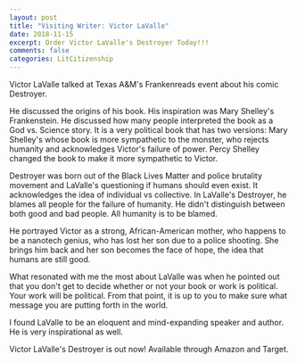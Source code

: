```yaml
---
layout: post
title: "Visiting Writer: Victor LaValle"
date: 2018-11-15
excerpt: Order Victor LaValle's Destroyer Today!!!
comments: false
categories: LitCitizenship
---
```

Victor LaValle talked at Texas A&M's Frankenreads event about his comic Destroyer.

He discussed the origins of his book. His inspiration was Mary Shelley's Frankenstein. He discussed how many people interpreted the book as a God vs. Science story. It is a very political book that has two versions: Mary Shelley's whose book is more sympathetic to the monster, who rejects humanity and acknowledges Victor's failure of power. Percy Shelley changed the book to make it more sympathetic to Victor.

Destroyer was born out of the Black Lives Matter and police brutality movement and LaValle's questioning if humans should even exist. It acknowledges the idea of individual vs collective. In LaValle's Destroyer, he blames all people for the failure of humanity. He didn't distinguish between both good and bad people. All humanity is to be blamed.

He portrayed Victor as a strong, African-American mother, who happens to be a nanotech genius, who has lost her son due to a police shooting. She brings him back and her son becomes the face of hope, the idea that humans are still good.

What resonated with me the most about LaValle was when he pointed out that you don't get to decide whether or not your book or work is political. Your work will be political. From that point, it is up to you to make sure what message you are putting forth in the world.

I found LaValle to be an eloquent and mind-expanding speaker and author. He is very inspirational as well.

Victor LaValle's Destroyer is out now! Available through Amazon and Target.
